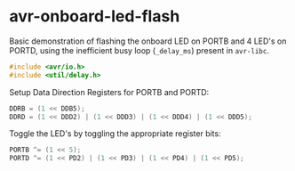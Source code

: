 # avr-onboard-led-flash

Basic demonstration of flashing the onboard LED on PORTB and 4 LED's on PORTD, using the inefficient busy loop (`_delay_ms`) present in `avr-libc`.

```c
#include <avr/io.h>
#include <util/delay.h>
```

Setup Data Direction Registers for PORTB and PORTD:

```c
DDRB = (1 << DDB5);
DDRD = (1 << DDD2) | (1 << DDD3) | (1 << DDD4) | (1 << DDD5);
```

Toggle the LED's by toggling the appropriate register bits:

```c
PORTB ^= (1 << 5);
PORTD ^= (1 << PD2) | (1 << PD3) | (1 << PD4) | (1 << PD5);
```
